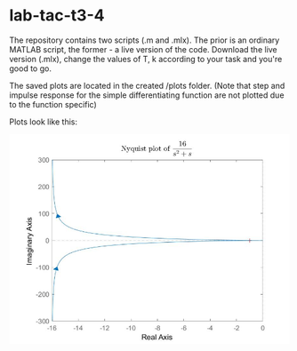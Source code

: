 # lab-tac-t3-4
The repository contains two scripts (.m and .mlx). The prior is an ordinary MATLAB script, the former - a live version of the code.
Download the live version (.mlx), change the values of T, k according to your task and you're good to go.

The saved plots are located in the created /plots folder.
(Note that step and impulse response for the simple differentiating function are not plotted due to the function specific)

Plots look like this:

![oops, looks like no example plot for you today :(](Nyquist_of_frac{16}{s^2+s}.jpg)
